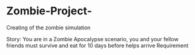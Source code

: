 # Zombie-Project-
Creating of the zombie simulation

Story: You are in a Zombie Apocalypse scenario, you and your fellow friends must survive and eat for 10 days before helps arrive
Requirement
